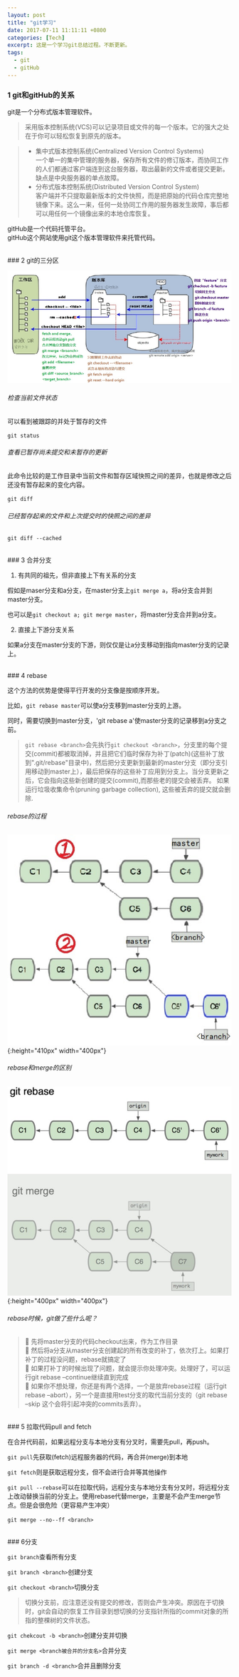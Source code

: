 ```yaml
---
layout: post 
title: "git学习"
date: 2017-07-11 11:11:11 +0800
categories: [Tech]
excerpt: 这是一个学习git总结过程。不断更新。
tags:
  - git
  - gitHub
---
```


### 1 git和gitHub的关系

git是一个分布式版本管理软件。<br>
>采用版本控制系统(VCS)可以记录项目或文件的每一个版本。它的强大之处在于你可以轻松恢复到原先的版本。

> * 集中式版本控制系统(Centralized Version Control Systems)<br>
> 一个单一的集中管理的服务器，保存所有文件的修订版本，而协同工作的人们都通过客户端连到这台服务器，取出最新的文件或者提交更新。缺点是中央服务器的单点故障。
> * 分布式版本控制系统(Distributed Version Control System)<br>
> 客户端并不只提取最新版本的文件快照，而是把原始的代码仓库完整地镜像下来。这么一来，任何一处协同工作用的服务器发生故障，事后都可以用任何一个镜像出来的本地仓库恢复。

gitHub是一个代码托管平台。<br>
gitHub这个网站使用git这个版本管理软件来托管代码。

<br>
### 2 git的三分区

![git三分区及常用命令](/assets/images/InkedInkedgit.jpg)

###### 检查当前文件状态
可以看到被跟踪的并处于暂存的文件

	git status

###### 查看已暂存尚未提交和未暂存的更新
此命令比较的是工作目录中当前文件和暂存区域快照之间的差异，也就是修改之后还没有暂存起来的变化内容。

	git diff

###### 已经暂存起来的文件和上次提交时的快照之间的差异

	git diff --cached

<br>
### 3 合并分支

1. 有共同的祖先，但非直接上下有关系的分支

假如是maser分支和a分支，在master分支上`git merge a`，将a分支合并到master分支。

也可以是`git checkout a; git merge master`，将master分支合并到a分支。

2. 直接上下游分支关系

如果a分支在master分支的下游，则仅仅是让a分支移动到指向master分支的记录上。

<br>
### 4 rebase

这个方法的优势是使得平行开发的分支像是按顺序开发。

比如，`git rebase master`可以使a分支移到master分支的上游。

同时，需要切换到master分支，'git rebase a'使master分支的记录移到a分支之前。

> `git rebase <branch>`会先执行`git checkout <branch>`，<branch>分支里的每个提交(commit)都被取消掉，并且把它们临时保存为补丁(patch)(这些补丁放到".git/rebase"目录中)，然后把<branch>分支更新到最新的master分支（即<branch>分支引用移动到master上），最后把保存的这些补丁应用到<branch>分支上。当<branch>分支更新之后，它会指向这些新创建的提交(commit),而那些老的提交会被丢弃。 如果运行垃圾收集命令(pruning garbage collection), 这些被丢弃的提交就会删除.

###### rebase的过程
![rebase时发生了什么](/assets/images/gitRebase.jpg){:height="410px" width="400px"}

###### rebase和merge的区别
![rebase和merge的区别](/assets/images/RebaseAndMerge.jpg){:height="400px" width="400px"}

###### rebase时候，git做了些什么呢？

> 🍧 先将master分支的代码checkout出来，作为工作目录<br>
> 🍧 然后将a分支从master分支创建起的所有改变的补丁，依次打上。如果打补丁的过程没问题，rebase就搞定了<br>
> 🍧 如果打补丁的时候出现了问题，就会提示你处理冲突。处理好了，可以运行git rebase –continue继续直到完成<br>
> 🍧 如果你不想处理，你还是有两个选择，一个是放弃rebase过程（运行git rebase –abort），另一个是直接用test分支的取代当前分支的（git rebase –skip 这个会将引起冲突的commits丢弃）。

<br>
### 5 拉取代码pull and fetch

在合并代码前，如果远程分支与本地分支有分叉时，需要先pull，再push。

`git pull`先获取(fetch)远程服务器的代码，再合并(merge)到本地

`git fetch`则是获取远程分支，但不会进行合并等其他操作

`git pull --rebase`可以在拉取代码，远程分支与本地分支有分叉时，将远程分支上改动替换当前的分支上。使用rebase代替merge，主要是不会产生merge节点。但是会很危险（更容易产生冲突）

`git merge --no--ff <branch>`

<br>
### 6分支

`git branch`查看所有分支

`git branch <branch>`创建分支

`git checkout <branch>`切换分支

>切换分支前，应注意还没有提交的修改，否则会产生冲突。原因在于切换时，git会自动的恢复工作目录到想切换的分支指针所指的commit对象的所指的整棵树的文件状态。

`git chekcout -b <branch>`创建分支并切换

`git merge <branch被合并的分支名>`合并分支

`git branch -d <branch>`合并且删除分支